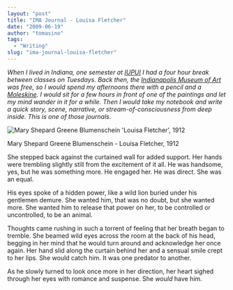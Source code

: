 ```yaml
---
layout: "post"
title: "IMA Journal - Louisa Fletcher"
date: "2009-06-19"
author: "tomasino"
tags:
  - "Writing"
slug: "ima-journal-louisa-fletcher"
---
```


<span style="font-style:italic;">When I lived in Indiana, one semester
at [IUPUI][] I had a four hour break between classes on Tuesdays. Back
then, the [Indianapolis Museum of Art][] was free, so I would spend my
afternoons there with a pencil and a [Moleskine][]. I would sit for a
few hours in front of one of the paintings and let my mind wander in it
for a while. Then I would take my notebook and write a quick story,
scene, narrative, or stream-of-consciousness from deep inside. This is
one of those journals.</span>

![Mary Shepard Greene Blumenschein 'Louisa Fletcher', 1912][]

Mary Shepard Greene Blumenschein - Louisa Fletcher, 1912

She stepped back against the curtained wall for added support. Her hands
were trembling slightly still from the excitement of it all. He was
handsome, yes, but he was something more. He engaged her. He was direct.
She was an equal.

His eyes spoke of a hidden power, like a wild lion buried under his
gentlemen demure. She wanted him, that was no doubt, but she wanted
more. She wanted him to release that power on her, to be controlled or
uncontrolled, to be an animal.

Thoughts came rushing in such a torrent of feeling that her breath began
to tremble. She beamed wild eyes across the room at the back of his
head, begging in her mind that he would turn around and acknowledge her
once again. Her hand slid along the curtain behind her and a sensual
smile crept to her lips. She would catch him. It was one predator to
another.

As he slowly turned to look once more in her direction, her heart sighed
through her eyes with romance and suspense. She <span
style="font-style:italic">would</span> have him.

  [IUPUI]: //www.iupui.edu
  [Indianapolis Museum of Art]: //www.imamuseum.org/
  [Moleskine]: //www.moleskine.com
  [Mary Shepard Greene Blumenschein 'Louisa Fletcher', 1912]: //blog.tomasino.org/images/louisa_fletcher.jpg
